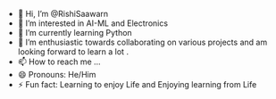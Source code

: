 - 👋 Hi, I’m @RishiSaawarn
- 👀 I’m interested in AI-ML and Electronics
- 🌱 I’m currently learning Python
- 💞️ I’m enthusiastic towards collaborating on various projects and am looking forward to learn a lot .  
- 📫 How to reach me ...
- 😄 Pronouns: He/Him 
- ⚡ Fun fact: Learning to enjoy Life and Enjoying learning from Life

<!---
RishiSaawarn/RishiSaawarn is a ✨ special ✨ repository because its `README.md` (this file) appears on your GitHub profile.
You can click the Preview link to take a look at your changes.
--->

